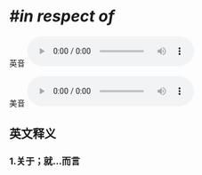 # ***\#in respect of*** 
英音
<audio src="./media/in respect of1_AAC.aac" controls="controls"></audio>

美音
<audio src="./media/in respect of2_AAC.aac" controls="controls"></audio>



  

英文释义
---
### 1.**关于；就…而言**  


